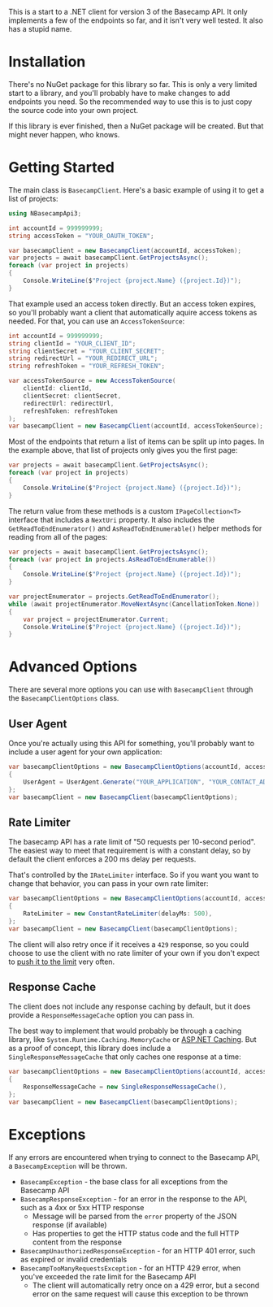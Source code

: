 This is a start to a .NET client for version 3 of the Basecamp API.  It only implements a few of the endpoints so far, and it isn't very well tested.  It also has a stupid name.

Installation
============
There's no NuGet package for this library so far.  This is only a very limited start to a library, and you'll probably have to make changes to add endpoints you need.  So the recommended way to use this is to just copy the source code into your own project.

If this library is ever finished, then a NuGet package will be created.  But that might never happen, who knows.


Getting Started
===============
The main class is `BasecampClient`.  Here's a basic example of using it to get a list of projects:

```c#
using NBasecampApi3;

int accountId = 999999999;
string accessToken = "YOUR_OAUTH_TOKEN";

var basecampClient = new BasecampClient(accountId, accessToken);
var projects = await basecampClient.GetProjectsAsync();
foreach (var project in projects)
{
    Console.WriteLine($"Project {project.Name} ({project.Id})");
}
```

That example used an access token directly.  But an access token expires, so you'll probably want a client that automatically aquire access tokens as needed.  For that, you can use an `AccessTokenSource`:

```c#
int accountId = 999999999;
string clientId = "YOUR_CLIENT_ID";
string clientSecret = "YOUR_CLIENT_SECRET";
string redirectUrl = "YOUR_REDIRECT_URL";
string refreshToken = "YOUR_REFRESH_TOKEN";

var accessTokenSource = new AccessTokenSource(
    clientId: clientId, 
    clientSecret: clientSecret,
    redirectUrl: redirectUrl,
    refreshToken: refreshToken
);
var basecampClient = new BasecampClient(accountId, accessTokenSource);
```

Most of the endpoints that return a list of items can be split up into pages.  In the example above, that list of projects only gives you the first page:

```c#
var projects = await basecampClient.GetProjectsAsync();
foreach (var project in projects)
{
    Console.WriteLine($"Project {project.Name} ({project.Id})");
}
```

The return value from these methods is a custom `IPageCollection<T>` interface that includes a `NextUri` property.  It also includes the `GetReadToEndEnumerator()` and `AsReadToEndEnumerable()` helper methods for reading from all of the pages:

```c#
var projects = await basecampClient.GetProjectsAsync();
foreach (var project in projects.AsReadToEndEnumerable())
{
    Console.WriteLine($"Project {project.Name} ({project.Id})");
}

var projectEnumerator = projects.GetReadToEndEnumerator();
while (await projectEnumerator.MoveNextAsync(CancellationToken.None))
{
    var project = projectEnumerator.Current;
    Console.WriteLine($"Project {project.Name} ({project.Id})");
}
```

Advanced Options
================
There are several more options you can use with `BasecampClient` through the `BasecampClientOptions` class.

User Agent
----------
Once you're actually using this API for something, you'll probably want to include a user agent for your own application:

```c#
var basecampClientOptions = new BasecampClientOptions(accountId, accessTokenSource)
{
    UserAgent = UserAgent.Generate("YOUR_APPLICATION", "YOUR_CONTACT_ADDRESS"),
};
var basecampClient = new BasecampClient(basecampClientOptions);
```

Rate Limiter
------------
The basecamp API has a rate limit of "50 requests per 10-second period".  The easiest way to meet that requirement is with a constant delay, so by default the client enforces a 200 ms delay per requests.

That's controlled by the `IRateLimiter` interface.  So if you want you want to change that behavior, you can pass in your own rate limiter:

```c#
var basecampClientOptions = new BasecampClientOptions(accountId, accessTokenSource)
{
    RateLimiter = new ConstantRateLimiter(delayMs: 500),
};
var basecampClient = new BasecampClient(basecampClientOptions);
```

The client will also retry once if it receives a `429` response, so you could choose to use the client with no rate limiter of your own if you don't expect to [push it to the limit](https://www.youtube.com/watch?v=L-6ugLM3ARw) very often.


Response Cache
--------------
The client does not include any response caching by default, but it does provide a `ResponseMessageCache` option you can pass in.

The best way to implement that would probably be through a caching library, like `System.Runtime.Caching.MemoryCache` or [ASP.NET Caching](https://github.com/aspnet/Caching).  But as a proof of concept, this library does include a `SingleResponseMessageCache` that only caches one response at a time:

```c#
var basecampClientOptions = new BasecampClientOptions(accountId, accessTokenSource)
{
    ResponseMessageCache = new SingleResponseMessageCache(),
};
var basecampClient = new BasecampClient(basecampClientOptions);
```


Exceptions
==========
If any errors are encountered when trying to connect to the Basecamp API, a `BasecampException` will be thrown.

* `BasecampException` - the base class for all exceptions from the Basecamp API
* `BasecampResponseException` - for an error in the response to the API, such as a 4xx or 5xx HTTP response
	* Message will be parsed from the `error` property of the JSON response (if available)
	* Has properties to get the HTTP status code and the full HTTP content from the response
* `BasecampUnauthorizedResponseException` - for an HTTP 401 error, such as expired or invalid credentials
* `BasecampTooManyRequestsException` - for an HTTP 429 error, when you've exceeded the rate limit for the Basecamp API
	* The client will automatically retry once on a 429 error, but a second error on the same request will cause this exception to be thrown